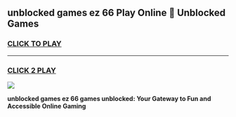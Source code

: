 
## unblocked games ez 66 Play Online 👋 Unblocked Games
<h3>
<a href="https://premium.freeplayer.one?title=unblocked_games_ez_66&ref=19F">CLICK TO PLAY</a></h3>
<hr>

<h3>
<a href="https://premium.freeplayer.one?title=unblocked_games_ez_66&ref=19F">CLICK 2 PLAY</a>
  
</h3>

<a href="https://premium.freeplayer.one?title=unblocked_games_ez_66&ref=19F"><img src="https://clearcache.store/games.png"></a>


**unblocked games ez 66 games unblocked: Your Gateway to Fun and Accessible Online Gaming**

